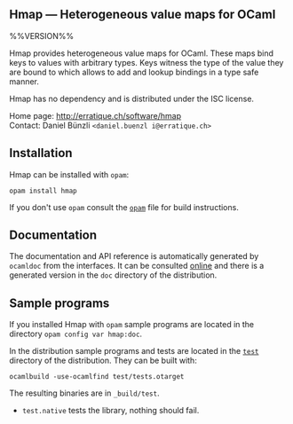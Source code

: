 Hmap — Heterogeneous value maps for OCaml
-------------------------------------------------------------------------------
%%VERSION%%

Hmap provides heterogeneous value maps for OCaml. These maps bind keys
to values with arbitrary types. Keys witness the type of the value
they are bound to which allows to add and lookup bindings in a type
safe manner.

Hmap has no dependency and is distributed under the ISC license.

Home page: http://erratique.ch/software/hmap  
Contact: Daniel Bünzli `<daniel.buenzl i@erratique.ch>`

## Installation

Hmap can be installed with `opam`:

    opam install hmap

If you don't use `opam` consult the [`opam`](opam) file for build
instructions.

## Documentation

The documentation and API reference is automatically generated by
`ocamldoc` from the interfaces. It can be consulted [online][doc]
and there is a generated version in the `doc` directory of the
distribution.

[doc]: http://erratique.ch/software/hmap/doc

## Sample programs

If you installed Hmap with `opam` sample programs are located in
the directory `opam config var hmap:doc`.

In the distribution sample programs and tests are located in the
[`test`](test) directory of the distribution. They can be built with:

    ocamlbuild -use-ocamlfind test/tests.otarget

The resulting binaries are in `_build/test`.

- `test.native` tests the library, nothing should fail.
